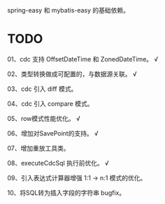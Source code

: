 spring-easy 和 mybatis-easy 的基础依赖。


# TODO

01、cdc 支持 OffsetDateTime 和 ZonedDateTime。 √

02、类型转换做成可配置的，与数据源关联。 √

03、cdc 引入 diff 模式。

04、cdc 引入 compare 模式。

05、row模式性能优化。 √

06、增加对SavePoint的支持。 √

07、增加重放工具类。

08、executeCdcSql 执行前优化。 √

09、引入表达式计算器增强 1:1 -> n:1 模式的优化。

10、将SQL转为插入字段的字符串 bugfix。
